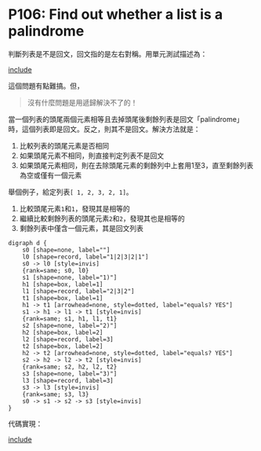 # P106: Find out whether a list is a palindrome

判斷列表是不是回文，回文指的是左右對稱。用單元測試描述為：

[include](../../tests/lists/p106_test.py)

這個問題有點難搞。但，

>沒有什麼問題是用遞歸解決不了的！

當一個列表的頭尾兩個元素相等且去掉頭尾後剩餘列表是回文「palindrome」時，這個列表即是回文。反之，則其不是回文。解決方法就是：

1. 比較列表的頭尾元素是否相同
2. 如果頭尾元素不相同，則直接判定列表不是回文
3. 如果頭尾元素相同，則在去除頭尾元素的剩餘列中上套用1至3，直至剩餘列表為空或僅有一個元素

舉個例子，給定列表`[ 1, 2, 3, 2, 1]`。

1. 比較頭尾元素`1`和`1`，發現其是相等的
2. 繼續比較剩餘列表的頭尾元素`2`和`2`，發現其也是相等的
3. 剩餘列表中僅含一個元素，其是回文列表

```puml
digraph d {
    s0 [shape=none, label=""]
    l0 [shape=record, label="1|2|3|2|1"]
    s0 -> l0 [style=invis]
    {rank=same; s0, l0}
    s1 [shape=none, label="1)"]
    h1 [shape=box, label=1]
    l1 [shape=record, label="2|3|2"]
    t1 [shape=box, label=1]
    h1 -> t1 [arrowhead=none, style=dotted, label="equals? YES"]
    s1 -> h1 -> l1 -> t1 [style=invis]
    {rank=same; s1, h1, l1, t1}
    s2 [shape=none, label="2)"]
    h2 [shape=box, label=2]
    l2 [shape=record, label=3]
    t2 [shape=box, label=2]
    h2 -> t2 [arrowhead=none, style=dotted, label="equals? YES"]
    s2 -> h2 -> l2 -> t2 [style=invis]
    {rank=same; s2, h2, l2, t2}
    s3 [shape=none, label="3)"]
    l3 [shape=record, label=3]
    s3 -> l3 [style=invis]
    {rank=same; s3, l3}
    s0 -> s1 -> s2 -> s3 [style=invis]
}
```

代碼實現：

[include](../../python99/lists/p106.py)
